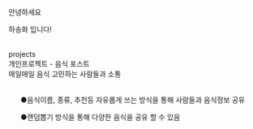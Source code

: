 <div>안녕하세요</div>
<p>하송화 입니다!</p>
<br>
<div>projects</div>
<div>개인프로젝트 - 음식 포스트</div>
<div>매일매일 음식 고민하는 사람들과 소통</div>
<br>
<ul>●음식이름, 종류, 추천등 자유롭게 쓰는 방식을 통해 사람들과 음식정보 공유</ul>
<ul>●랜덤뽑기 방식을 통해 다양한 음식을 공유 할 수 있음</ul>
